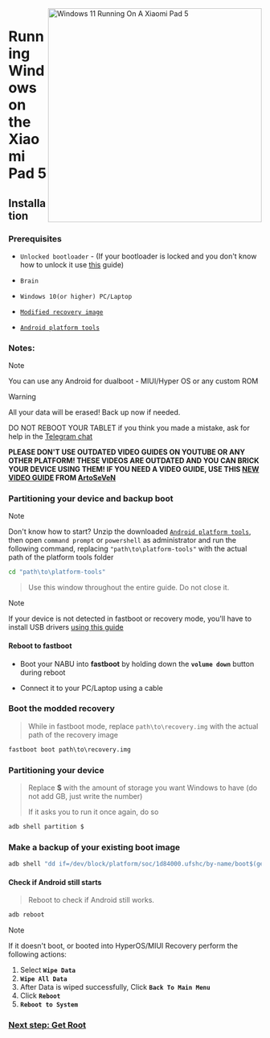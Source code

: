 <img align="right" src="https://raw.githubusercontent.com/erdilS/Port-Windows-11-Xiaomi-Pad-5/main/nabu.png" width="425" alt="Windows 11 Running On A Xiaomi Pad 5">

# Running Windows on the Xiaomi Pad 5

## Installation

### Prerequisites
- ```Unlocked bootloader``` - (If your bootloader is locked and you don't know how to unlock it use [this](unlock-bootloader-en.md) guide)

-  ```Brain```

- ```Windows 10(or higher) PC/Laptop```
  
- [```Modified recovery image```](https://github.com/erdilS/Port-Windows-11-Xiaomi-Pad-5/releases/download/1.0/recovery.img)

- [```Android platform tools```](https://developer.android.com/studio/releases/platform-tools)

### Notes:
>[!NOTE]
> You can use any Android for dualboot - MIUI/Hyper OS or any custom ROM

> [!Warning]
> All your data will be erased! Back up now if needed.
> 
> DO NOT REBOOT YOUR TABLET if you think you made a mistake, ask for help in the [Telegram chat](https://t.me/nabuwoa)
>
> **PLEASE DON'T USE OUTDATED VIDEO GUIDES ON YOUTUBE OR ANY OTHER PLATFORM! THESE VIDEOS ARE OUTDATED AND YOU CAN BRICK YOUR DEVICE USING THEM! IF YOU NEED A VIDEO GUIDE, USE THIS [NEW VIDEO GUIDE](https://youtu.be/BbgTbTGbXYg) FROM [ArtoSeVeN](https://www.youtube.com/channel/UCYjwfxlYlJ7Nnzv01oszQvA)**

### Partitioning your device and backup boot
> [!NOTE]
> Don't know how to start? Unzip the downloaded [```Android platform tools```](https://developer.android.com/studio/releases/platform-tools), then open ```command prompt``` or `powershell` as administrator and run the following command, replacing `"path\to\platform-tools"` with the actual path of the platform tools folder
```cmd
cd "path\to\platform-tools"
```
> Use this window throughout the entire guide. Do not close it.

> [!Note]
> If your device is not detected in fastboot or recovery mode, you'll have to install USB drivers [using this guide](troubleshooting-en.md#device-is-not-recognized-in-fastboot-or-recovery)

#### Reboot to **fastboot** 
- Boot your NABU into **fastboot** by holding down the **`volume down`** button during reboot

- Connect it to your PC/Laptop using a cable

### Boot the modded recovery
> While in fastboot mode, replace `path\to\recovery.img` with the actual path of the recovery image
```cmd
fastboot boot path\to\recovery.img
```

### Partitioning your device
> Replace **$** with the amount of storage you want Windows to have (do not add GB, just write the number)
> 
> If it asks you to run it once again, do so
```sh
adb shell partition $
```

### Make a backup of your existing boot image
```cmd
adb shell "dd if=/dev/block/platform/soc/1d84000.ufshc/by-name/boot$(getprop ro.boot.slot_suffix) of=/tmp/normal_boot.img" && adb pull /tmp/normal_boot.img
```

#### Check if Android still starts
> Reboot to check if Android still works.

```cmd
adb reboot
```
> [!NOTE]
> If it doesn't boot, or booted into HyperOS/MIUI Recovery perform the following actions:
> 1. Select **`Wipe Data`**
> 2. **`Wipe All Data`**
> 3. After Data is wiped successfully, Click **`Back To Main Menu`**
> 4. Click **`Reboot`**
> 5. **`Reboot to System`**

### [Next step: Get Root](/guide/English/2-rootguide-en.md)
